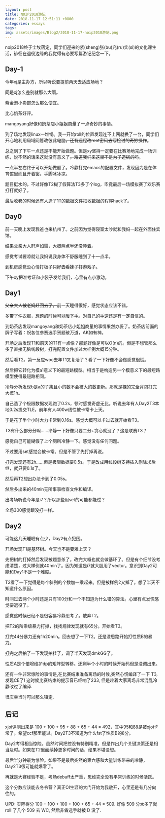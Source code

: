 ```yaml
---
layout: post
title: NOIP2018游记
date: 2018-11-17 12:51:11 +0800
categories: essays
tags: 
img: assets/images/Blog2/2018-11-17-noip2018游记.png
---
```


noip2018终于尘埃落定，同学们迎来的紧(sheng)张(bu)充(ru)实(si)的文化课生活，徘徊在退役边缘的我觉得有必要写篇游记纪念一下。

## **Day-1** ##

今年xj是主办方，所以听说要提前两天去适应场地？

同是xj怎么差别就那么大啊。

紫金港小卖部怎么那么便宜。

比心奶茶好评。

mangoyang好像和奶茶店小姐姐商量了一点奇妙的事情。

到了场地发现linux一堆锅。我一开始roll的位置发现连不上网就换了一台，同学们开心地利用局域网篡改彼此电脑~~，还有远程改root密码去写检讨的奇妙操作~~。

总之到了下午一点还是不能开始做题。但是xy坚持一定要在比赛场地完成一场训练，说不然的话来这就没有意义了~~，难道我们来这里不是为了造锅的吗~~。

一点半左右终于可以开始做题了。冷静打完emacs的配置文件，发现因为是在体育馆里而且开着窗，手脚冰冰凉。

题目挺水的。不过好像T2糊了假算法T3多了个log，毕竟最后一场模拟赛了欢乐赛打打就好了。

最后收卷的时候还有人造了1T的数据文件把收数据的程序hack了。

## **Day0** ##

前一天晚上发现我爸也来杭州了。之前因为觉得寝室太吵就和我妈一起在外面住宾馆。

结果父亲大人鼾声如雷，大概两点半还没睡着。

感觉考试要凉就让我妈说我身体不舒服睡到了十一点半。

到机房感觉没心情打板子~~只好去看妹子打游戏了~~。

下午xy把准考证和小袋子发给我们，心里有点小激动。

## **Day1** ##

~~父亲大人被老妈赶回去了，~~前一天睡得很好，感觉状态应该不错。

多带了件衣服，想题的时候可以暖下手。对自己的手速还是有一定自信的。

到奶茶店发现mangoyang和奶茶店小姐姐商量的事情果然办妥了。奶茶店前面的牌子写着：祝各位参赛选手贺题破万道，AK如有神。

开场之后发现T1和前天的T1有一点像？那题好像是可以O(n)的。但是不想管那么多了直接无脑线段树，打完配置文件加过大样例大概15分钟。

然后看T2。第一反应woc去年T1又复活了？看了一下好像不会做感觉很慌。

然后把它转化为模a1意义下的最短路模型。相当于是构造另一个模意义下的最短路模型使得最短路相同。

冷静分析发现b是a的子集且小的数不会被大的数更新。那就是裸的完全背包打完大概1h。

自己造了个极限数据发现跑了0.2s，顿时感觉奇虚无比。听说去年有人Day2T3本地0.2s提交TLE，前年有人400w线性被卡常卡上天。

于是花了半个小时大力卡常到0.16s。感觉大概可以卡过去就开始看T3。

T3有什么部分分啊……冷静一下好像只要二分+贪心就没了？这是联赛T3？

感觉自己可能糊假了上个厕所冷静一下。感觉没有任何问题。

不过要用set感觉会被卡常。但是不管了先打掉再说。

打完发现还有2h……但是极限数据要0.5s。于是改成用线段树支持插入删除求后继，就只要0.1s了。

然后再T2想出办法卡到了0.05s。

然后多出来的40min无所事事检查文件和编译。

出考场听说今年是i7？所以那些用set的可能都能过？

全场300感觉跟没打一样。

## **Day2** ##

可能这几天睡眠有点少，Day2有点犯困。

开场发现T1是基环树。今天岂不是要难上天？

先把树的打掉然后发现被题意杀了。改完大概也就会做基环了。但是有个细节没考虑清楚，过大样例就40min了。因为知道是i7就大胆用了vector。意识到Day2可能和Day1不是一个难度。

T2看了一下觉得是每个斜列的个数加一乘起来。但是被样例2叉掉了。想了半天不知道什么原因。

时间过去两个小时还是只有100分和一个不知道为什么错的算法。心里有点发慌感觉要退役了。

感觉这时候已经不是很容易冷静思考了。放弃T2。

把T2的阶乘级暴力打掉，找找规律发现就有65分。开始看T3。

打完44分暴力还有1h20min。回去想了一下T2。还是没思路开始打性质B的暴力。

打完之后拍了一下发现拍挂了，调了半天发现dmkGG了。

性质A是个倍增维护dp的矩阵型转移。还剩半个小时的时候开始码但是没调出来。

还有一件非常惊险的事情是,在比赛结束准备离场的时候,突然心慌编译了一下 T3, 发现CE了! 这时候比赛结束的提示音已经响了233, 但是趁着大家离场非常混乱冷静改过了编译.

很庆幸当时可以那么镇定.

## **后记** ##

xjoi评测出来是 100 + 100 + 95 + 88 + 65 + 44 = 492，其中95和88是被xjoi卡常了。希望ccf那里能过。Day2T3不知道为什么fst了性质B的8分。

Day2考得相当惊险。虽然时间把控没有特别精准，但是作出几个关键决策还是相当及时。如果在T2里面续掉更多时间的话，结果不堪设想。

最后半分钟最为惊险。如果不是最后突然的第六感和大量训练带来的冷静，Day2T3很可能就爆零了。

再就是大赛经验不足，考场debuff太严重，思维完全没有平常训练的时候活跃。

这个分数应该能去冬令营？真正OI生涯的大门开始为我敞开，心里还是有几分向往的。

UPD: 实际得分 100 + 100 + 100 + 100 + 65 + 44 = 509. 好像 509 分太多了就 roll 了几个 509 去 WC, 然后非酋选手就被 D 没了.